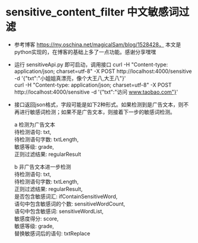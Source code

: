 # sensitive_content_filter  中文敏感词过滤

- 参考博客 https://my.oschina.net/magicalSam/blog/1528428， 本文是python实现的，在博客的基础上多了一点功能。感谢分享嘿嘿
- 运行 sensitiveApi.py 即可启动，调用接口 
curl -H "Content-type: application/json; charset=utf-8" -X POST http://localhost:4000/sensitive -d '{"txt":"小姐姐真漂亮，像个大王八,大王八"}'  
curl -H "Content-type: application/json; charset=utf-8" -X POST http://localhost:4000/sensitive -d '{"txt":"访问 www.taobao.com"}'
- 接口返回json格式，字段可能是如下2种形式。如果检测到是广告文本，则不再进行敏感词检测；如果不是广告文本，则接着下一步的敏感词检测。

  a 检测为广告文本  
  待检测语句: txt,  
  待检测语句字数: txtLength,  
  敏感等级: grade,  
  正则过滤结果: regularResult  

  b 非广告文本进一步检测  
  待检测语句: txt,  
  待检测语句字数: txtLength,  
  正则过滤结果: regularResult,  
  是否包含敏感词汇: ifContainSensitiveWord,  
  语句中包含敏感词的个数: sensitiveWordCount,  
  语句中包含敏感词: sensitiveWordList,  
  敏感度得分: score,  
  敏感等级: grade,  
  替换敏感词后的语句: txtReplace  
  
  
